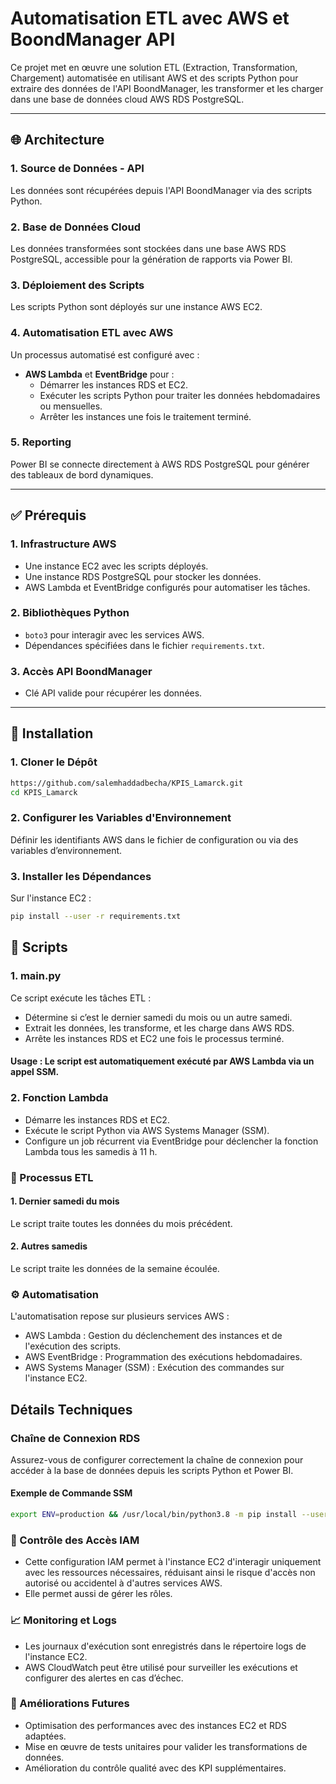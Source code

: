 # Automatisation ETL avec AWS et BoondManager API  

Ce projet met en œuvre une solution ETL (Extraction, Transformation, Chargement) automatisée en utilisant AWS et des scripts Python pour extraire des données de l'API BoondManager, les transformer et les charger dans une base de données cloud AWS RDS PostgreSQL.  

---

## 🌐 Architecture  

### 1. **Source de Données - API**  
Les données sont récupérées depuis l'API BoondManager via des scripts Python.  

### 2. **Base de Données Cloud**  
Les données transformées sont stockées dans une base AWS RDS PostgreSQL, accessible pour la génération de rapports via Power BI.  

### 3. **Déploiement des Scripts**  
Les scripts Python sont déployés sur une instance AWS EC2.  

### 4. **Automatisation ETL avec AWS**  
Un processus automatisé est configuré avec :  
- **AWS Lambda** et **EventBridge** pour :  
  - Démarrer les instances RDS et EC2.  
  - Exécuter les scripts Python pour traiter les données hebdomadaires ou mensuelles.  
  - Arrêter les instances une fois le traitement terminé.  

### 5. **Reporting**  
Power BI se connecte directement à AWS RDS PostgreSQL pour générer des tableaux de bord dynamiques.  

---

## ✅ Prérequis  

### 1. **Infrastructure AWS**  
- Une instance EC2 avec les scripts déployés.  
- Une instance RDS PostgreSQL pour stocker les données.  
- AWS Lambda et EventBridge configurés pour automatiser les tâches.  

### 2. **Bibliothèques Python**  
- `boto3` pour interagir avec les services AWS.  
- Dépendances spécifiées dans le fichier `requirements.txt`.  

### 3. **Accès API BoondManager**  
- Clé API valide pour récupérer les données.  

---

## 🚀 Installation  

### 1. **Cloner le Dépôt**  
```bash
https://github.com/salemhaddadbecha/KPIS_Lamarck.git
cd KPIS_Lamarck
```
### 2. Configurer les Variables d'Environnement ###
Définir les identifiants AWS dans le fichier de configuration ou via des variables d’environnement.
### 3. Installer les Dépendances ###
Sur l'instance EC2 :
```bash
pip install --user -r requirements.txt
```
## 📜 Scripts ##
### 1. main.py ### 
Ce script exécute les tâches ETL :
- Détermine si c’est le dernier samedi du mois ou un autre samedi.
- Extrait les données, les transforme, et les charge dans AWS RDS.
- Arrête les instances RDS et EC2 une fois le processus terminé.
#### Usage : Le script est automatiquement exécuté par AWS Lambda via un appel SSM. ####

### 2. Fonction Lambda ### 
- Démarre les instances RDS et EC2.
- Exécute le script Python via AWS Systems Manager (SSM).
- Configure un job récurrent via EventBridge pour déclencher la fonction Lambda tous les samedis à 11 h.

### 🔄 Processus ETL ###
#### 1. Dernier samedi du mois  #### 
Le script traite toutes les données du mois précédent.

#### 2. Autres samedis #### 
Le script traite les données de la semaine écoulée.

### ⚙️ Automatisation #### 
L'automatisation repose sur plusieurs services AWS :
- AWS Lambda : Gestion du déclenchement des instances et de l'exécution des scripts.
- AWS EventBridge : Programmation des exécutions hebdomadaires.
- AWS Systems Manager (SSM) : Exécution des commandes sur l'instance EC2.

## Détails Techniques ##
### Chaîne de Connexion RDS ###
Assurez-vous de configurer correctement la chaîne de connexion pour accéder à la base de données depuis les scripts Python et Power BI.

####  Exemple de Commande SSM #### 
```bash
export ENV=production && /usr/local/bin/python3.8 -m pip install --user -r /home/ec2-user/kpis/requirements.txt && /usr/local/bin/python3.8 /home/ec2-user/kpis/main.py >> /home/ec2-user/kpis/logs/logfile_$(date +%Y%m%d_%H%M%S).log 2>&1
```
### 🔑 Contrôle des Accès IAM ###
- Cette configuration IAM permet à l'instance EC2 d'interagir uniquement avec les ressources nécessaires, réduisant ainsi le risque d'accès non autorisé ou accidentel à d'autres services AWS.
- Elle permet aussi de gérer les rôles.

### 📈 Monitoring et Logs ### 
- Les journaux d'exécution sont enregistrés dans le répertoire logs de l'instance EC2.
- AWS CloudWatch peut être utilisé pour surveiller les exécutions et configurer des alertes en cas d’échec.
### 🌟 Améliorations Futures ### 
- Optimisation des performances avec des instances EC2 et RDS adaptées.
- Mise en œuvre de tests unitaires pour valider les transformations de données.
- Amélioration du contrôle qualité avec des KPI supplémentaires.


